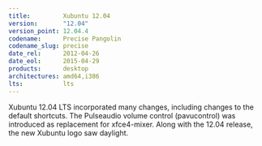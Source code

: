 ```yaml
---
title:         Xubuntu 12.04
version:       "12.04"
version_point: 12.04.4
codename:      Precise Pangolin
codename_slug: precise
date_rel:      2012-04-26
date_eol:      2015-04-29
products:      desktop
architectures: amd64,i386
lts:           lts
---
```


Xubuntu 12.04 LTS incorporated many changes, including changes to the default shortcuts. The Pulseaudio volume control (pavucontrol) was introduced as replacement for xfce4-mixer. Along with the 12.04 release, the new Xubuntu logo saw daylight.
